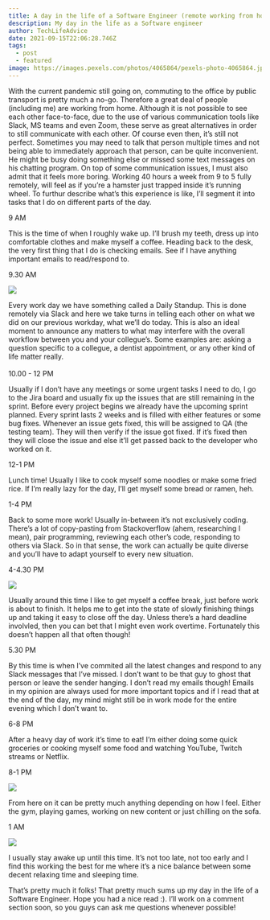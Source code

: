 ```yaml
---
title: A day in the life of a Software Engineer (remote working from home edition)
description: My day in the life as a Software engineer
author: TechLifeAdvice
date: 2021-09-15T22:06:28.746Z
tags:
  - post
  - featured
image: https://images.pexels.com/photos/4065864/pexels-photo-4065864.jpeg?cs=srgb&dl=pexels-cottonbro-4065864.jpg&fm=jpg
---
```

With the current pandemic still going on, commuting to the office by public transport is pretty much a no-go. Therefore a great deal of people (including me) are working from home. Although it is not possible to see each other face-to-face, due to the use of various communication tools like Slack, MS teams and even Zoom, these serve as great alternatives in order to still communicate with each other. Of course even then, it’s still not perfect. Sometimes you may need to talk that person multiple times and not being able to immediately approach that person, can be quite inconvenient. He might be busy doing something else or missed some text messages on his chatting program. On top of some communication issues, I must also admit that it feels more boring. Working 40 hours a week from 9 to 5 fully remotely, will feel as if you’re a hamster just trapped inside it’s running wheel. To furthur describe what’s this experience is like, I’ll segment it into tasks that I do on different parts of the day.  

9 AM 

This is the time of when I roughly wake up. I’ll brush my teeth, dress up into comfortable clothes and make myself a coffee. Heading back to the desk, the very first thing that I do is checking emails. See if I have anything important emails to read/respond to. 

9.30 AM 

![](/assets/blog/pexels-rfstudio-3810792.jpg)

Every work day we have something called a Daily Standup. This is done remotely via Slack and here we take turns in telling each other on what we did on our previous workday, what we’ll do today. This is also an ideal moment to announce any matters to what may interfere with the overall workflow between you and your collegue’s. Some examples are: asking a question specific to a collegue, a dentist appointment, or any other kind of life matter really.\
\
10.00 - 12 PM

Usually if I don’t have any meetings or some urgent tasks I need to do, I go to the Jira board and usually fix up the issues that are still remaining in the sprint. Before every project begins we already have the upcoming sprint planned. Every sprint lasts 2 weeks and is filled with either features or some bug fixes. Whenever an issue gets fixed, this will be assigned to QA (the testing team). They will then verify if the issue got fixed. If it’s fixed then they will close the issue and else it’ll get passed back to the developer who worked on it.

12-1 PM 

Lunch time! Usually I like to cook myself some noodles or make some fried rice. If I’m really lazy for the day, I’ll get myself some bread or ramen, heh.

1-4 PM 

Back to some more work! Usually in-between it’s not exclusively coding. There’s a lot of copy-pasting from Stackoverflow (ahem, researching I mean), pair programming, reviewing each other’s code, responding to others via Slack. So in that sense, the work can actually be quite diverse and you’ll have to adapt yourself to every new situation. 

4-4.30 PM

![](/assets/blog/pexels-burst-374592.jpg)

Usually around this time I like to get myself a coffee break, just before work is about to finish. It helps me to get into the state of slowly finishing things up and taking it easy to close off the day. Unless there’s a hard deadline involvled, then you can bet that I might even work overtime. Fortunately this doesn’t happen all that often though!

5.30 PM

By this time is when I’ve commited all the latest changes and respond to any Slack messages that I’ve missed. I don’t want to be that guy to ghost that person or leave the sender hanging. I don’t read my emails though! Emails in my opinion are always used for more important topics and if I read that at the end of the day, my mind might still be in work mode for the entire evening which I don’t want to. 

6-8 PM

After a heavy day of work it’s time to eat! I’m either doing some quick groceries or cooking myself some food and watching YouTube, Twitch streams or Netflix.

8-1 PM

![](/assets/blog/pexels-fox-3829227.jpg)

From here on it can be pretty much anything depending on how I feel. Either the gym, playing games, working on new content or just chilling on the sofa.

1 AM

![](/assets/blog/pexels-andrea-piacquadio-3771069.jpg)

I usually stay awake up until this time. It’s not too late, not too early and I find this working the best for me where it’s a nice balance between some decent relaxing time and sleeping time. 

That’s pretty much it folks! That pretty much sums up my day in the life of a Software Engineer. Hope you had a nice read :). I’ll work on a comment section soon, so you guys can ask me questions whenever possible!